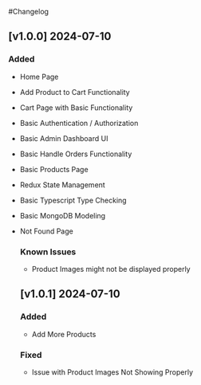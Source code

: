 #Changelog

## [v1.0.0] 2024-07-10
### Added
- Home Page
- Add Product to Cart Functionality
- Cart Page with Basic Functionality
- Basic Authentication / Authorization
- Basic Admin Dashboard UI
- Basic Handle Orders Functionality
- Basic Products Page
- Redux State Management
- Basic Typescript Type Checking
- Basic MongoDB Modeling
- Not Found Page

  ### Known Issues
  - Product Images might not be displayed properly
  

  ## [v1.0.1] 2024-07-10

  ### Added
  - Add More Products

  ### Fixed
  - Issue with Product Images Not Showing Properly


